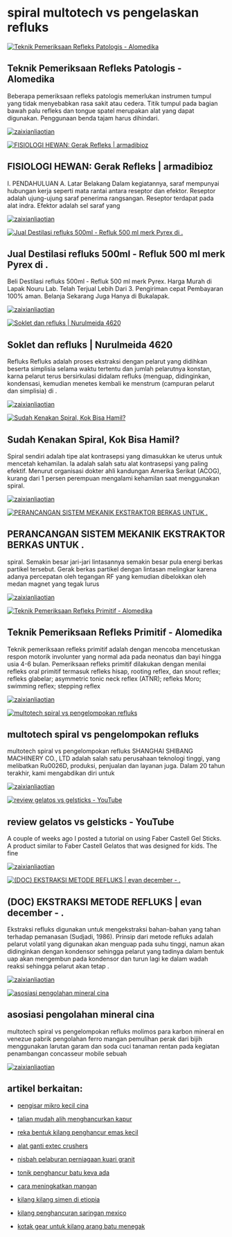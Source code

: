 # spiral multotech vs pengelaskan refluks
<a href="https://mnn.zoosnet.net/LR/Chatpre.aspx?id=MNN94995150&p=https://topgrinding.com/" target="_blank">![Teknik Pemeriksaan Refleks Patologis - Alomedika](https://github.com/technlg/images/blob/main/2.jpg)</a>
## Teknik Pemeriksaan Refleks Patologis - Alomedika
Beberapa pemeriksaan refleks patologis memerlukan instrumen tumpul yang tidak menyebabkan rasa sakit atau cedera. Titik tumpul pada bagian bawah palu refleks dan tongue spatel merupakan alat yang dapat digunakan. Penggunaan benda tajam harus dihindari.
<a href="https://mnn.zoosnet.net/LR/Chatpre.aspx?id=MNN94995150&p=https://topgrinding.com/" target="_blank"><img src="https://github.com/technlg/images/raw/main/chat11.jpg" alt="zaixianliaotian"/></a><a href="//whatsapp.shibangsoft.com/WhatsApp.php" ><img src="https://github.com/technlg/images/raw/main/chat11.png" alt=""></a>
<a href="https://mnn.zoosnet.net/LR/Chatpre.aspx?id=MNN94995150&p=https://topgrinding.com/" target="_blank">![FISIOLOGI HEWAN: Gerak Refleks | armadibioz](https://github.com/technlg/images/blob/main/20.jpg)</a>
## FISIOLOGI HEWAN: Gerak Refleks | armadibioz
I. PENDAHULUAN A. Latar Belakang Dalam kegiatannya, saraf mempunyai hubungan kerja seperti mata rantai antara reseptor dan efektor. Reseptor adalah ujung-ujung saraf penerima rangsangan. Reseptor terdapat pada alat indra. Efektor adalah sel saraf yang 
<a href="https://mnn.zoosnet.net/LR/Chatpre.aspx?id=MNN94995150&p=https://topgrinding.com/" target="_blank"><img src="https://github.com/technlg/images/raw/main/chat11.jpg" alt="zaixianliaotian"/></a><a href="//whatsapp.shibangsoft.com/WhatsApp.php" ><img src="https://github.com/technlg/images/raw/main/chat11.png" alt=""></a>
<a href="https://mnn.zoosnet.net/LR/Chatpre.aspx?id=MNN94995150&p=https://topgrinding.com/" target="_blank">![Jual Destilasi refluks 500ml - Refluk 500 ml merk Pyrex di .](https://github.com/technlg/images/blob/main/48.jpg)</a>
## Jual Destilasi refluks 500ml - Refluk 500 ml merk Pyrex di .
Beli Destilasi refluks 500ml - Refluk 500 ml merk Pyrex. Harga Murah di Lapak Nouru Lab. Telah Terjual Lebih Dari 3. Pengiriman cepat Pembayaran 100% aman. Belanja Sekarang Juga Hanya di Bukalapak.
<a href="https://mnn.zoosnet.net/LR/Chatpre.aspx?id=MNN94995150&p=https://topgrinding.com/" target="_blank"><img src="https://github.com/technlg/images/raw/main/chat11.jpg" alt="zaixianliaotian"/></a><a href="//whatsapp.shibangsoft.com/WhatsApp.php" ><img src="https://github.com/technlg/images/raw/main/chat11.png" alt=""></a>
<a href="https://mnn.zoosnet.net/LR/Chatpre.aspx?id=MNN94995150&p=https://topgrinding.com/" target="_blank">![Soklet dan refluks | Nurulmeida 4620](https://github.com/technlg/images/blob/main/2.jpg)</a>
## Soklet dan refluks | Nurulmeida 4620
Refluks Refluks adalah proses ekstraksi dengan pelarut yang didihkan beserta simplisia selama waktu tertentu dan jumlah pelarutnya konstan, karna pelarut terus bersirkulasi didalam refluks (menguap, didinginkan, kondensasi, kemudian menetes kembali ke menstrum (campuran pelarut dan simplisia) di .
<a href="https://mnn.zoosnet.net/LR/Chatpre.aspx?id=MNN94995150&p=https://topgrinding.com/" target="_blank"><img src="https://github.com/technlg/images/raw/main/chat11.jpg" alt="zaixianliaotian"/></a><a href="//whatsapp.shibangsoft.com/WhatsApp.php" ><img src="https://github.com/technlg/images/raw/main/chat11.png" alt=""></a>
<a href="https://mnn.zoosnet.net/LR/Chatpre.aspx?id=MNN94995150&p=https://topgrinding.com/" target="_blank">![Sudah Kenakan Spiral, Kok Bisa Hamil?](https://github.com/technlg/images/blob/main/49.jpg)</a>
## Sudah Kenakan Spiral, Kok Bisa Hamil?
Spiral sendiri adalah tipe alat kontrasepsi yang dimasukkan ke uterus untuk mencetah kehamilan. Ia adalah salah satu alat kontrasepsi yang paling efektif. Menurut organisasi dokter ahli kandungan Amerika Serikat (ACOG), kurang dari 1 persen perempuan mengalami kehamilan saat menggunakan spiral.
<a href="https://mnn.zoosnet.net/LR/Chatpre.aspx?id=MNN94995150&p=https://topgrinding.com/" target="_blank"><img src="https://github.com/technlg/images/raw/main/chat11.jpg" alt="zaixianliaotian"/></a><a href="//whatsapp.shibangsoft.com/WhatsApp.php" ><img src="https://github.com/technlg/images/raw/main/chat11.png" alt=""></a>
<a href="https://mnn.zoosnet.net/LR/Chatpre.aspx?id=MNN94995150&p=https://topgrinding.com/" target="_blank">![PERANCANGAN SISTEM MEKANIK EKSTRAKTOR BERKAS UNTUK .](https://github.com/technlg/images/blob/main/1.jpg)</a>
## PERANCANGAN SISTEM MEKANIK EKSTRAKTOR BERKAS UNTUK .
spiral. Semakin besar jari-jari lintasannya semakin besar pula energi berkas partikel tersebut. Gerak berkas partikel dengan lintasan melingkar karena adanya percepatan oleh tegangan RF yang kemudian dibelokkan oleh medan magnet yang tegak lurus
<a href="https://mnn.zoosnet.net/LR/Chatpre.aspx?id=MNN94995150&p=https://topgrinding.com/" target="_blank"><img src="https://github.com/technlg/images/raw/main/chat11.jpg" alt="zaixianliaotian"/></a><a href="//whatsapp.shibangsoft.com/WhatsApp.php" ><img src="https://github.com/technlg/images/raw/main/chat11.png" alt=""></a>
<a href="https://mnn.zoosnet.net/LR/Chatpre.aspx?id=MNN94995150&p=https://topgrinding.com/" target="_blank">![Teknik Pemeriksaan Refleks Primitif - Alomedika](https://github.com/technlg/images/blob/main/65.jpg)</a>
## Teknik Pemeriksaan Refleks Primitif - Alomedika
Teknik pemeriksaan refleks primitif adalah dengan mencoba mencetuskan respon motorik involunter yang normal ada pada neonatus dan bayi hingga usia 4-6 bulan. Pemeriksaan refleks primitif dilakukan dengan menilai refleks oral primitif termasuk refleks hisap, rooting reflex, dan snout reflex; refleks glabelar; asymmetric tonic neck reflex (ATNR); refleks Moro; swimming reflex; stepping reflex 
<a href="https://mnn.zoosnet.net/LR/Chatpre.aspx?id=MNN94995150&p=https://topgrinding.com/" target="_blank"><img src="https://github.com/technlg/images/raw/main/chat11.jpg" alt="zaixianliaotian"/></a><a href="//whatsapp.shibangsoft.com/WhatsApp.php" ><img src="https://github.com/technlg/images/raw/main/chat11.png" alt=""></a>
<a href="https://mnn.zoosnet.net/LR/Chatpre.aspx?id=MNN94995150&p=https://topgrinding.com/" target="_blank">![multotech spiral vs pengelompokan refluks](https://github.com/technlg/images/blob/main/64.jpg)</a>
## multotech spiral vs pengelompokan refluks
multotech spiral vs pengelompokan refluks SHANGHAI SHIBANG MACHINERY CO., LTD adalah salah satu perusahaan teknologi tinggi, yang melibatkan Ru0026D, produksi, penjualan dan layanan juga. Dalam 20 tahun terakhir, kami mengabdikan diri untuk 
<a href="https://mnn.zoosnet.net/LR/Chatpre.aspx?id=MNN94995150&p=https://topgrinding.com/" target="_blank"><img src="https://github.com/technlg/images/raw/main/chat11.jpg" alt="zaixianliaotian"/></a><a href="//whatsapp.shibangsoft.com/WhatsApp.php" ><img src="https://github.com/technlg/images/raw/main/chat11.png" alt=""></a>
<a href="https://mnn.zoosnet.net/LR/Chatpre.aspx?id=MNN94995150&p=https://topgrinding.com/" target="_blank">![review gelatos vs gelsticks - YouTube](https://github.com/technlg/images/blob/main/57.jpg)</a>
## review gelatos vs gelsticks - YouTube
A couple of weeks ago I posted a tutorial on using Faber Castell Gel Sticks. A product similar to Faber Castell Gelatos that was designed for kids. The fine 
<a href="https://mnn.zoosnet.net/LR/Chatpre.aspx?id=MNN94995150&p=https://topgrinding.com/" target="_blank"><img src="https://github.com/technlg/images/raw/main/chat11.jpg" alt="zaixianliaotian"/></a><a href="//whatsapp.shibangsoft.com/WhatsApp.php" ><img src="https://github.com/technlg/images/raw/main/chat11.png" alt=""></a>
<a href="https://mnn.zoosnet.net/LR/Chatpre.aspx?id=MNN94995150&p=https://topgrinding.com/" target="_blank">![(DOC) EKSTRAKSI METODE REFLUKS | evan december - .](https://github.com/technlg/images/blob/main/17.jpg)</a>
## (DOC) EKSTRAKSI METODE REFLUKS | evan december - .
Ekstraksi refluks digunakan untuk mengekstraksi bahan-bahan yang tahan terhadap pemanasan (Sudjadi, 1986). Prinsip dari metode refluks adalah pelarut volatil yang digunakan akan menguap pada suhu tinggi, namun akan didinginkan dengan kondensor sehingga pelarut yang tadinya dalam bentuk uap akan mengembun pada kondensor dan turun lagi ke dalam wadah reaksi sehingga pelarut akan tetap .
<a href="https://mnn.zoosnet.net/LR/Chatpre.aspx?id=MNN94995150&p=https://topgrinding.com/" target="_blank"><img src="https://github.com/technlg/images/raw/main/chat11.jpg" alt="zaixianliaotian"/></a><a href="//whatsapp.shibangsoft.com/WhatsApp.php" ><img src="https://github.com/technlg/images/raw/main/chat11.png" alt=""></a>
<a href="https://mnn.zoosnet.net/LR/Chatpre.aspx?id=MNN94995150&p=https://topgrinding.com/" target="_blank">![asosiasi pengolahan mineral cina](https://github.com/technlg/images/blob/main/36.jpg)</a>
## asosiasi pengolahan mineral cina
multotech spiral vs pengelompokan refluks molimos para karbon mineral en venezue pabrik pengolahan ferro mangan pemulihan perak dari bijih menggunakan larutan garam dan soda cuci tanaman rentan pada kegiatan penambangan concasseur mobile sebuah 
<a href="https://mnn.zoosnet.net/LR/Chatpre.aspx?id=MNN94995150&p=https://topgrinding.com/" target="_blank"><img src="https://github.com/technlg/images/raw/main/chat11.jpg" alt="zaixianliaotian"/></a><a href="//whatsapp.shibangsoft.com/WhatsApp.php" ><img src="https://github.com/technlg/images/raw/main/chat11.png" alt=""></a>
## artikel berkaitan:
* [pengisar mikro kecil cina](pengisar%20mikro%20kecil%20cina.md)
* [talian mudah alih menghancurkan kapur](talian%20mudah%20alih%20menghancurkan%20kapur.md)
* [reka bentuk kilang penghancur emas kecil](reka%20bentuk%20kilang%20penghancur%20emas%20kecil.md)
* [alat ganti extec crushers](alat%20ganti%20extec%20crushers.md)
* [nisbah pelaburan perniagaan kuari granit](nisbah%20pelaburan%20perniagaan%20kuari%20granit.md)
* [tonik penghancur batu keva ada](tonik%20penghancur%20batu%20keva%20ada.md)
* [cara meningkatkan mangan](cara%20meningkatkan%20mangan.md)
* [kilang kilang simen di etiopia](kilang%20kilang%20simen%20di%20etiopia.md)
* [kilang penghancuran saringan mexico](kilang%20penghancuran%20saringan%20mexico.md)
* [kotak gear untuk kilang arang batu menegak](kotak%20gear%20untuk%20kilang%20arang%20batu%20menegak.md)
